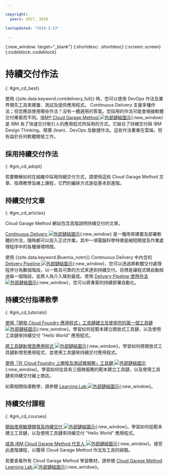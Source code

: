 ```yaml
---

copyright:
  years: 2017, 2018

lastupdated: "2018-3-23"

---
```

<!-- Copyright info at top of file: REQUIRED
    The copyright info is YAML content that must occur at the top of the MD file, before attributes are listed.
    It must be surrounded by 3 dashes.
    The value "years" can contain just one year or a two years separated by a comma. (years: 2014, 2016)
    Indentation as per the previous template must be preserved.
-->

{:new_window: target="_blank"}
{:shortdesc: .shortdesc}
{:screen:.screen}
{:codeblock:.codeblock}

# 持續交付作法
{: #gm_cd_best}



使用 {{site.data.keyword.contdelivery_full}} 時，您可以使用 DevOps 作法及業界領先工具來建置、測試及提供應用程式。
Continuous Delivery 支援多種作法；但您應該使用哪些作法？沒有一體適用的答案。您採用的作法可能會根據軟體交付專案而不同。[IBM&reg; Cloud Garage Method ![外部鏈結圖示](../../icons/launch-glyph.svg "外部鏈結圖示")](https://www.ibm.com/cloud/garage){:new_window} 是 IBM 為了快速交付吸引人的應用程式所採用的方式。它結合了持續交付與 IBM Design Thinking、精實 (lean)、DevOps 及敏捷作法。這些作法著重在雲端，但有益於任何軟體開發工作。


## 採用持續交付作法
{: #gm_cd_adopt}

若要瞭解如何在組織中採用持續交付方式，請使用這些 Cloud Garage Method 文章、指導教學及線上課程，它們的編排方式是從基本到進階。

## 持續交付文章
{: #gm_cd_articles}

Cloud Garage Method 網站包含高階說明持續交付的文章。

[Continuous Delivery ![外部鏈結圖示](../../icons/launch-glyph.svg "外部鏈結圖示")](https://www.ibm.com/cloud/garage/content/deliver/practice_continuous_delivery/] ){:new_window} 是一種用來建置及部署軟體的作法，隨時都可以投入正式作業。其中一項電腦科學特徵是縮短開發及作業處理程序中的各種循環時間。

使用 {{site.data.keyword.Bluemix_notm}} Continuous Delivery 中內含的 [Delivery Pipeline ![外部鏈結圖示](../../icons/launch-glyph.svg "外部鏈結圖示")](https://www.ibm.com/cloud/garage/content/deliver/tool_delivery_pipeline/){:new_window}，您可以透過將軟體交付處理程序分為數個階段，以一致且可靠的方式來達到持續交付。目標是讓程式碼自動經過每一個階段，並將人為介入降到最低。使用 [Delivery Pipeline 使用作法 ![外部鏈結圖示](../../icons/launch-glyph.svg "外部鏈結圖示")](https://www.ibm.com/cloud/garage/content/deliver/practice_delivery_pipeline/){:new_window}，您可以將專案的持續部署自動化。

## 持續交付指導教學
{: #gm_cd_tutorials}

[使用「開發 Cloud Foundry 應用程式」工具鏈建立及使用您的第一個工具鏈 ![外部鏈結圖示](../../icons/launch-glyph.svg "外部鏈結圖示")](https://www.ibm.com/cloud/garage/tutorials/introduce-develop-cloud-foundry-app-toolchain){:new_window}。學習如何從範本建立開放式工具鏈，以及使用工具鏈來持續交付 "Hello World" 應用程式。

[將工具鏈新增至應用程式 ![外部鏈結圖示](../../icons/launch-glyph.svg "外部鏈結圖示")](https://www.ibm.com/cloud/garage/tutorials/add-a-toolchain-to-an-app?task=2){:new_window}。學習如何將開放式工具鏈新增至應用程式，並使用工具鏈來持續交付應用程式。

[使用「在 Cloud Foundry 上開發及測試微服務」工具鏈 ![外部鏈結圖示](../../icons/launch-glyph.svg "外部鏈結圖示")](https://www.ibm.com/cloud/garage/tutorials/use-develop-test-microservices-on-cloud-foundry-toolchain){:new_window}。學習如何從具有三個微服務的範本建立工具鏈，以及使用工具鏈來持續交付線上商店。

如需相關指導教學，請參閱 [Learning Lab ![外部鏈結圖示](../../icons/launch-glyph.svg "外部鏈結圖示")](https://www.ibm.com/cloud/garage/category/courses){:new_window}。

## 持續交付課程
{: #gm_cd_courses}

[開始使用敏捷開發及持續交付 ![外部鏈結圖示](../../icons/launch-glyph.svg "外部鏈結圖示")](https://www.ibm.com/cloud/garage/content/course/get_started_agile_cd){:new_window}。學習如何從範本建立工具鏈，以及使用工具鏈來持續交付 "Hello World" 應用程式。

[成為 IBM Cloud Garage Method 代言人 ![外部鏈結圖示](../../icons/launch-glyph.svg "外部鏈結圖示")](https://www.ibm.com/cloud/garage/content/course/gm_advocate){:new_window}。接受此進階課程，以獲得 Cloud Garage Method 作法及工具的經驗。

若要查看所有 Cloud Garage Method 學習教材，請參閱 [Cloud Garage Method Learning Lab ![外部鏈結圖示](../../icons/launch-glyph.svg "外部鏈結圖示")](https://www.ibm.com/cloud/garage/category/courses){:new_window}。
